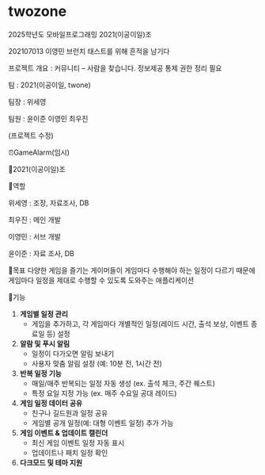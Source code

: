 # twozone
2025학년도 모바일프로그래밍 2021(이공이일)조

202107013 이영민 브런치 태스트를 위해 흔적을 남기다

프로젝트 개요 : 커뮤니티 – 사람을 찾습니다. 정보제공 통제 권한 정리 필요

팀 : 2021(이공이일, twone)

팀장 : 위세영

팀원 : 윤이준 이영민 최우진

(프로젝트 수정)

⏰GameAlarm(임시)

👥2021(이공이일)조 

📌역할

위세영 : 조장, 자료조사, DB

최우진 : 메인 개발

이영민 : 서브 개발

윤이준 : 자료 조사, DB 

📌목표
다양한 게임을 즐기는 게이머들이 게임마다 수행해야 하는 일정이 다르기 때문에 게임마다 일정을
제대로 수행할 수 있도록 도와주는 애플리케이션

📌기능
1. **게임별 일정 관리**
    - 게임을 추가하고, 각 게임마다 개별적인 일정(레이드 시간, 출석 보상, 이벤트 종료일 등) 설정
2. **알람 및 푸시 알림**
    - 일정이 다가오면 알림 보내기
    - 사용자 맞춤 알림 설정 (예: 10분 전, 1시간 전)
3. **반복 일정 기능**
    - 매일/매주 반복되는 일정 자동 생성 (ex. 출석 체크, 주간 퀘스트)
    - 특정 요일 지정 가능 (ex. 매주 수요일 공대 레이드)
4. **게임 일정 데이터 공유**
    - 친구나 길드원과 일정 공유
    - 게임별 공개 일정(예: 대형 이벤트 일정) 추가 가능
5. **게임 이벤트 & 업데이트 캘린더**
    - 최신 게임 이벤트 일정 자동 표시
    - 업데이트나 패치 일정 확인
6. **다크모드 및 테마 지원**


